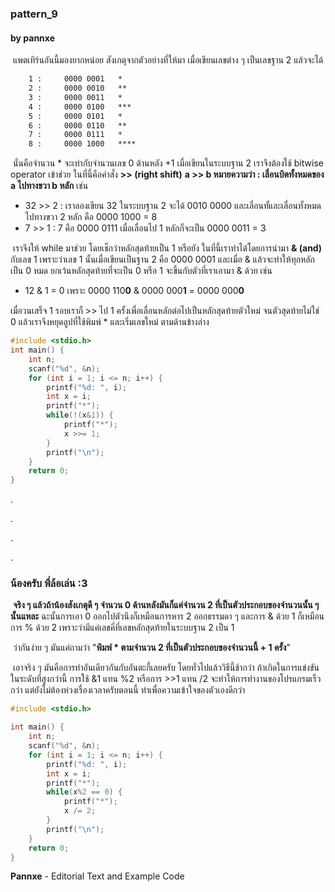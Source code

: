 ### pattern_9

#### by pannxe

​	แพตเทิร์นอันนี้มองยากหน่อย สังเกตุจากตัวอย่างที่ให้มา เมื่อเขียนเลขต่าง ๆ เป็นเลขฐาน 2 แล้วจะได้

````tex
    1 :     0000 0001   *
    2 :     0000 0010   **
    3 :     0000 0011   *
    4 :     0000 0100   ***
    5 :     0000 0101   *
    6 :     0000 0110   **
    7 :     0000 0111   *
    8 :     0000 1000   ****
````

​	นั่นคือจำนวน * จะเท่ากับจำนวนเลข 0 ด้านหลัง +1 เมื่อเขียนในระบบฐาน 2 เราจึงต้องใช้ bitwise operator เข้าช่วย ในที่นี้คือคำสั่ง **>> (right shift)**
**a >> b หมายความว่า : เลื่อนบิตทั้งหมดของ a ไปทางขวา b หลัก** เช่น

- 32 >> 2 : เราลองเขียน 32 ในระบบฐาน 2 จะได้ 0010 0000 และเลื่อนทั้และเลื่อนทั้งหมด
  ​    ไปทางขวา 2 หลัก คือ 0000 1000 = 8
- 7 >> 1 : 7 คือ 0000 0111 เมื่อเลื่อนไป 1 หลักก็จะเป็น 0000 0011 = 3 



​	เราจึงให้ while มาช่วย โดยเช็กว่าหลักสุดท้ายเป็น 1 หรือยัง ในที่นี้เราทำได้โดยการนำมา **&  (and)** กับเลข 1 เพราะว่าเลข 1 นั้นเมื่อเขียนเป็นฐาน 2 คือ 0000 0001 และเมื่อ & แล้วจะทำให้ทุกหลักเป็น 0 หมด ยกเว้นหลักสุดท้ายที่จะเป็น 0 หรือ 1 จะขึ้นกับตัวที่เราเอามา & ด้วย เช่น

- 12 & 1 = 0 เพราะ 0000 110**0** & 0000 000**1** = 0000 000**0**

เมื่อวนเสร็จ 1 รอบเราก็ >> ไป 1 ครั้งเพื่อเลื่อนหลักต่อไปเป็นหลักสุดท้ายตัวใหม่ จนตัวสุดท้ายไม่ใช่ 0 แล้วเราจึงหยุดลูปที่ใช้พิมพ์ * และเริ่มเลขใหม่ ตามด้านข้างล่าง

```c
#include <stdio.h>
int main() {
    int n;
    scanf("%d", &n);
    for (int i = 1; i <= n; i++) {
        printf("%d: ", i);
        int x = i;
        printf("*");
        while(!(x&1)) {
            printf("*");
            x >>= 1;
        }
        printf("\n");
    }
    return 0;
}
```

.

.

.

.

### น้องครับ พี่ล้อเล่น :3

​	**จริง ๆ แล้วถ้าน้องสังเกตุดี ๆ จำนวน 0 ด้านหลังมันก็แค่จำนวน 2 ที่เป็นตัวประกอบของจำนวนนั้น ๆ นั้นแหละ** ฉะนั้นการเอา 0 ออกไปตัวนึงก็เหมือนการหาร 2 ออกธรรมดา ๆ  และการ & ด้วย 1 ก็เหมือนการ % ด้วย 2 เพราะว่ามีแค่เลขคี่ที่เลขหลักสุดท้ายในระบบฐาน 2 เป็น 1

​	ว่ากันง่าย ๆ มันแค่ถามว่า "**พิมพ์ * ตามจำนวน 2 ที่เป็นตัวประกอบของจำนวนนี้ + 1 ครั้ง**"

​	เอาจริง ๆ มันคือการทำอันเดียวกันกับอันตะกี้เลยครับ โดยทั่วไปแล้ววิธีนี้ช้ากว่า ถ้าเกิดในการแข่งขันในระดับที่สูงกว่านี้ การใช้ &1 แทน %2 หรือการ >>1 แทน /2 จะทำให้การทำงานของโปรแกรมเร็วกว่า แต่ยังไม่ต้องห่วงเรื่องเวลาครับตอนนี้ ทำเพื่อความเข้าใจของตัวเองดีกว่า

```c
#include <stdio.h>

int main() {
    int n;
    scanf("%d", &n);
    for (int i = 1; i <= n; i++) {
        printf("%d: ", i);
        int x = i;
        printf("*");
        while(x%2 == 0) {
            printf("*");
            x /= 2;
        }
        printf("\n");
    }
    return 0;
}
```

**Pannxe** - Editorial Text and Example Code
